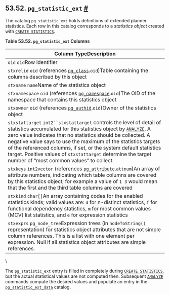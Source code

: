 ## 53.52. `pg_statistic_ext` [#](#CATALOG-PG-STATISTIC-EXT)

The catalog `pg_statistic_ext` holds definitions of extended planner statistics. Each row in this catalog corresponds to a *statistics object* created with [`CREATE STATISTICS`](sql-createstatistics.html "CREATE STATISTICS").

**Table 53.52. `pg_statistic_ext` Columns**

| Column TypeDescription                                                                                                                                                                                                                                                                                                                                                                                                                                                               |
| ------------------------------------------------------------------------------------------------------------------------------------------------------------------------------------------------------------------------------------------------------------------------------------------------------------------------------------------------------------------------------------------------------------------------------------------------------------------------------------ |
| `oid` `oid`Row identifier                                                                                                                                                                                                                                                                                                                                                                                                                                                            |
| `stxrelid` `oid` (references [`pg_class`](catalog-pg-class.html "53.11. pg_class").`oid`)Table containing the columns described by this object                                                                                                                                                                                                                                                                                                                                       |
| `stxname` `name`Name of the statistics object                                                                                                                                                                                                                                                                                                                                                                                                                                        |
| `stxnamespace` `oid` (references [`pg_namespace`](catalog-pg-namespace.html "53.32. pg_namespace").`oid`)The OID of the namespace that contains this statistics object                                                                                                                                                                                                                                                                                                               |
| `stxowner` `oid` (references [`pg_authid`](catalog-pg-authid.html "53.8. pg_authid").`oid`)Owner of the statistics object                                                                                                                                                                                                                                                                                                                                                            |
| `stxstattarget` `int2``stxstattarget` controls the level of detail of statistics accumulated for this statistics object by [`ANALYZE`](sql-analyze.html "ANALYZE"). A zero value indicates that no statistics should be collected. A negative value says to use the maximum of the statistics targets of the referenced columns, if set, or the system default statistics target. Positive values of `stxstattarget` determine the target number of “most common values” to collect. |
| `stxkeys` `int2vector` (references [`pg_attribute`](catalog-pg-attribute.html "53.7. pg_attribute").`attnum`)An array of attribute numbers, indicating which table columns are covered by this statistics object; for example a value of `1 3` would mean that the first and the third table columns are covered                                                                                                                                                                     |
| `stxkind` `char[]`An array containing codes for the enabled statistics kinds; valid values are: `d` for n-distinct statistics, `f` for functional dependency statistics, `m` for most common values (MCV) list statistics, and `e` for expression statistics                                                                                                                                                                                                                         |
| `stxexprs` `pg_node_tree`Expression trees (in `nodeToString()` representation) for statistics object attributes that are not simple column references. This is a list with one element per expression. Null if all statistics object attributes are simple references.                                                                                                                                                                                                               |

\

The `pg_statistic_ext` entry is filled in completely during [`CREATE STATISTICS`](sql-createstatistics.html "CREATE STATISTICS"), but the actual statistical values are not computed then. Subsequent [`ANALYZE`](sql-analyze.html "ANALYZE") commands compute the desired values and populate an entry in the [`pg_statistic_ext_data`](catalog-pg-statistic-ext-data.html "53.53. pg_statistic_ext_data") catalog.
